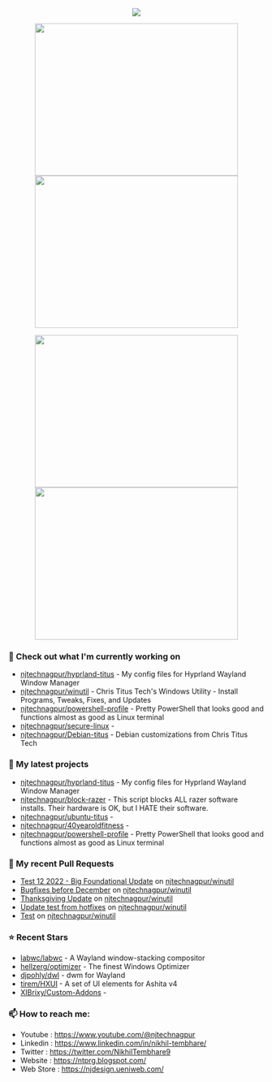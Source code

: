 <p align="center">
  <a href="https://github.com/anuraghazra/github-readme-stats">
  <img align="center" src="https://github-readme-stats.vercel.app/api?username=njtechnagpur&show_icons=true&theme=tokyonight" />
</a></p>

<p align="center">
  <a href="https://wakatime.com/@njtechnagpur">
  <img align="center" width="400" height="300" src="https://wakatime.com/share/@njtechnagpur/4c17a227-eb23-48c5-a2f1-492e5538842c.svg" />
</a>
<a href="https://wakatime.com/@njtechnagpur">
  <img align="center" width="400" height="300" src="https://wakatime.com/share/@njtechnagpur/57160975-2111-472e-bc92-f390b42053b3.svg" />
</a></p>

<p align="center">
  <a href="https://wakatime.com/@njtechnagpur">
  <img align="center" width="400" height="300" src="https://wakatime.com/share/@njtechnagpur/b7d6c245-11dd-4802-a2dd-8ff0fd915324.svg" />
</a>
<a href="https://wakatime.com/@njtechnagpur">
  <img align="center" width="400" height="300" src="https://wakatime.com/share/@njtechnagpur/29475f0b-8d50-47b4-aaf5-f96bdcab9d0d.svg" />
</a></p>

### 👷 Check out what I'm currently working on

- [njtechnagpur/hyprland-titus](https://github.com/njtechnagpur/hyprland-titus) - My config files for Hyprland Wayland Window Manager
- [njtechnagpur/winutil](https://github.com/njtechnagpur/winutil) - Chris Titus Tech&#39;s Windows Utility - Install Programs, Tweaks, Fixes, and Updates
- [njtechnagpur/powershell-profile](https://github.com/njtechnagpur/powershell-profile) - Pretty PowerShell that looks good and functions almost as good as Linux terminal 
- [njtechnagpur/secure-linux](https://github.com/njtechnagpur/secure-linux) - 
- [njtechnagpur/Debian-titus](https://github.com/njtechnagpur/Debian-titus) - Debian customizations from Chris Titus Tech
### 🌱 My latest projects

- [njtechnagpur/hyprland-titus](https://github.com/njtechnagpur/hyprland-titus) - My config files for Hyprland Wayland Window Manager
- [njtechnagpur/block-razer](https://github.com/njtechnagpur/block-razer) - This script blocks ALL razer software installs. Their hardware is OK, but I HATE their software. 
- [njtechnagpur/ubuntu-titus](https://github.com/njtechnagpur/ubuntu-titus) - 
- [njtechnagpur/40yearoldfitness](https://github.com/njtechnagpur/40yearoldfitness) - 
- [njtechnagpur/powershell-profile](https://github.com/njtechnagpur/powershell-profile) - Pretty PowerShell that looks good and functions almost as good as Linux terminal 

### 🔨 My recent Pull Requests

- [Test 12 2022 - Big Foundational Update](https://github.com/njtechnagpur/winutil/pull/637) on [njtechnagpur/winutil](https://github.com/njtechnagpur/winutil)
- [Bugfixes before December](https://github.com/njtechnagpur/winutil/pull/465) on [njtechnagpur/winutil](https://github.com/njtechnagpur/winutil)
- [Thanksgiving Update](https://github.com/njtechnagpur/winutil/pull/378) on [njtechnagpur/winutil](https://github.com/njtechnagpur/winutil)
- [Update test from hotfixes](https://github.com/njtechnagpur/winutil/pull/349) on [njtechnagpur/winutil](https://github.com/njtechnagpur/winutil)
- [Test](https://github.com/njtechnagpur/winutil/pull/318) on [njtechnagpur/winutil](https://github.com/njtechnagpur/winutil)
### ⭐ Recent Stars

- [labwc/labwc](https://github.com/labwc/labwc) - A Wayland window-stacking compositor
- [hellzerg/optimizer](https://github.com/hellzerg/optimizer) - The finest Windows Optimizer
- [djpohly/dwl](https://github.com/djpohly/dwl) - dwm for Wayland
- [tirem/HXUI](https://github.com/tirem/HXUI) - A set of UI elements for Ashita v4
- [XIBrixy/Custom-Addons](https://github.com/XIBrixy/Custom-Addons) - 

### 📫 How to reach me:
  - Youtube   : <https://www.youtube.com/@njtechnagpur>
  - Linkedin  : <https://www.linkedin.com/in/nikhil-tembhare/>
  - Twitter   : <https://twitter.com/NikhilTembhare9>
  - Website   : <https://ntprg.blogspot.com/>
  - Web Store : <https://njdesign.ueniweb.com/>
